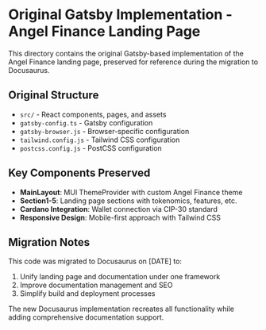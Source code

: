 # Original Gatsby Implementation - Angel Finance Landing Page

This directory contains the original Gatsby-based implementation of the Angel Finance landing page, preserved for reference during the migration to Docusaurus.

## Original Structure
- `src/` - React components, pages, and assets
- `gatsby-config.ts` - Gatsby configuration
- `gatsby-browser.js` - Browser-specific configuration  
- `tailwind.config.js` - Tailwind CSS configuration
- `postcss.config.js` - PostCSS configuration

## Key Components Preserved
- **MainLayout**: MUI ThemeProvider with custom Angel Finance theme
- **Section1-5**: Landing page sections with tokenomics, features, etc.
- **Cardano Integration**: Wallet connection via CIP-30 standard
- **Responsive Design**: Mobile-first approach with Tailwind CSS

## Migration Notes
This code was migrated to Docusaurus on [DATE] to:
1. Unify landing page and documentation under one framework
2. Improve documentation management and SEO
3. Simplify build and deployment processes

The new Docusaurus implementation recreates all functionality while adding comprehensive documentation support.